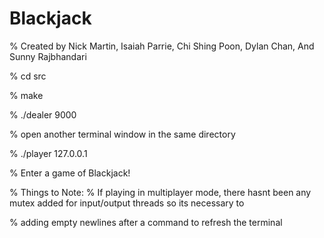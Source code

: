 # Blackjack
 % Created by Nick Martin, Isaiah Parrie, Chi Shing Poon, Dylan Chan, And Sunny Rajbhandari
 
 % cd src 
 
 % make   
 
 % ./dealer 9000
 
 % open another terminal window in the same directory
 
 % ./player 127.0.0.1

 % Enter a game of Blackjack! 


% Things to Note:
 % If playing in multiplayer mode, there hasnt been any mutex added for input/output threads so its necessary to 
 
 % adding empty newlines after a command to refresh the terminal
